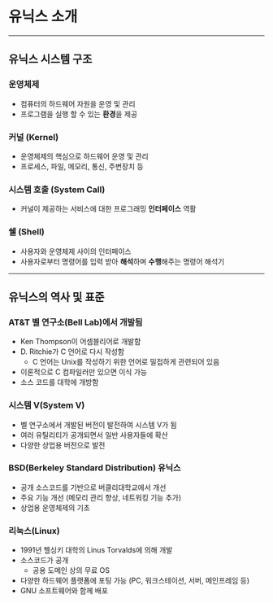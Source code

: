 # 유닉스 소개
---


## 유닉스 시스템 구조


### 운영체제

+ 컴퓨터의 하드웨어 자원을 운영 및 관리
+ 프로그램을 실행 할 수 있는 **환경**을 제공


### 커널 (Kernel)

+ 운영체제의 핵심으로 하드웨어 운영 및 관리
+ 프로세스, 파일, 메모리, 통신, 주변장치 등

### 시스템 호출 (System Call)

+ 커널이 제공하는 서비스에 대한 프로그래밍 **인터페이스** 역활

### 쉘 (Shell)

+ 사용자와 운영체제 사이의 인터페이스
+ 사용자로부터 명령어를 입력 받아 **해석**하며 **수행**해주는 명령어 해석기

---

## 유닉스의 역사 및 표준

### AT&T 벨 연구소(Bell Lab)에서 개발됨

+ Ken Thompson이 어셈블리어로 개발함
+ D. Ritchie가 C 언어로 다시 작성함
    + C 언어는 Unix를 작성하기 위한 언어로 밀접하게 관련되어 있음
+ 이론적으로 C 컴파일러만 있으면 이식 가능
+ 소스 코드를 대학에 개방함


### 시스템 V(System V)

+ 벨 연구소에서 개발된 버전이 발전하여 시스템 V가 됨
+ 여러 유틸리티가 공개되면서 일반 사용자들에 확산
+ 다양한 상업용 버전으로 발전

### BSD(Berkeley Standard Distribution) 유닉스

+ 공개 소스코드를 기반으로 버클리대학교에서 개선
+ 주요 기능 개선 (메모리 관리 향상, 네트워킹 기능 추가) 
+ 상업용 운영체제의 기초

### 리눅스(Linux)

+ 1991년 헬싱키 대학의 Linus Torvalds에 의해 개발
+ 소스코드가 공개
    + 공용 도메인 상의 무료 OS
+ 다양한 하드웨어 플랫폼에 포팅 가능 (PC, 워크스테이션, 서버, 메인프레임 등)
+ GNU 소프트웨어와 함께 배포
